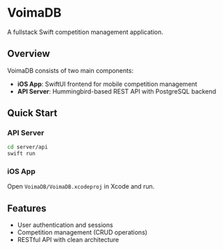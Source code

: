 # VoimaDB

A fullstack Swift competition management application.

## Overview

VoimaDB consists of two main components:
- **iOS App**: SwiftUI frontend for mobile competition management
- **API Server**: Hummingbird-based REST API with PostgreSQL backend

## Quick Start

### API Server
```bash
cd server/api
swift run
```

### iOS App
Open `VoimaDB/VoimaDB.xcodeproj` in Xcode and run.

## Features

- User authentication and sessions
- Competition management (CRUD operations)
- RESTful API with clean architecture